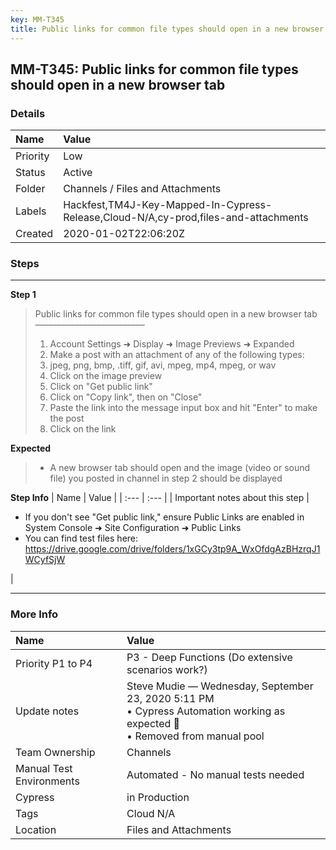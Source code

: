 ```yaml
---
key: MM-T345
title: Public links for common file types should open in a new browser tab
---
```


## MM-T345: Public links for common file types should open in a new browser tab

### Details

| Name     | Value                                                                               |
| :------- | :---------------------------------------------------------------------------------- |
| Priority | Low                                                                                 |
| Status   | Active                                                                              |
| Folder   | Channels / Files and Attachments                                                    |
| Labels   | Hackfest,TM4J-Key-Mapped-In-Cypress-Release,Cloud-N/A,cy-prod,files-and-attachments |
| Created  | 2020-01-02T22:06:20Z                                                                |

### Steps

<hr/>

**Step 1**

> <article>Public links for common file types should open in a new browser tab<br>–––––––––––––––––––––––––<br><ol><li>Account Settings ➜ Display ➜ Image Previews ➜ Expanded</li><li>Make a post with an attachment of any of the following types:</li><li>jpeg, png, bmp, .tiff, gif, avi, mpeg, mp4, mpeg, or wav</li><li>Click on the image preview</li><li>Click on "Get public link"</li><li>Click on "Copy link", then on "Close"</li><li>Paste the link into the message input box and hit "Enter" to make the post</li><li>Click on the link</li></ol></article>

**Expected**

> <article><ul><li>A new browser tab should open and the image (video or sound file) you posted in channel in step 2 should be displayed</li></ul></article>

**Step Info**
| Name | Value |
| :--- | :--- |
| Important notes about this step | <ul><li>If you don't see "Get public link," ensure Public Links are enabled in System Console ➜ Site Configuration ➜ Public Links</li><li>You can find test files here: <a href="https://drive.google.com/drive/folders/1xGCy3tp9A_WxOfdgAzBHzrqJ1WCyfSjW" rel="noopener noreferrer" target="_blank">https://drive.google.com/drive/folders/1xGCy3tp9A_WxOfdgAzBHzrqJ1WCyfSjW</a></li></ul> |

<hr/>

### More Info

| Name                     | Value                                                                                                                           |
| :----------------------- | :------------------------------------------------------------------------------------------------------------------------------ |
| Priority P1 to P4        | P3 - Deep Functions (Do extensive scenarios work?)                                                                              |
| Update notes             | Steve Mudie — Wednesday, September 23, 2020 5:11 PM<br>• Cypress Automation working as expected 🎉<br>• Removed from manual pool |
| Team Ownership           | Channels                                                                                                                        |
| Manual Test Environments | Automated - No manual tests needed                                                                                              |
| Cypress                  | in Production                                                                                                                   |
| Tags                     | Cloud N/A                                                                                                                       |
| Location                 | Files and Attachments                                                                                                           |

